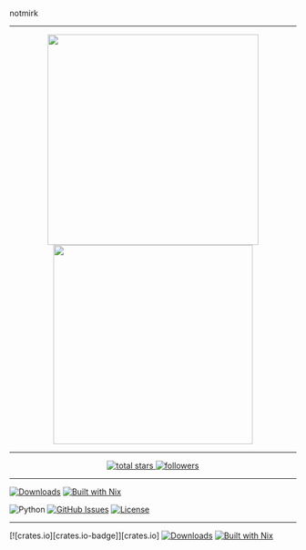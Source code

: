 notmirk

---

<p align='center'>
  <a href="#"><img src="https://github-readme-stats.vercel.app/api?username=notmirk&show_icons=true&theme=github_dark_dimmed&hide_border=true" width="370"></a>
  <a href="#"><img src="https://github-readme-stats.vercel.app/api/top-langs/?username=notmirk&show_icons=true&theme=github_dark_dimmed&hide_border=true" width="350"></a>
</p>	

---

<p align='center'>
    <a href='https://github.com/notmirk?tab=repositories&sort=stargazers'>
        <img alt='total stars' title='Total stars on GitHub' src='https://custom-icon-badges.herokuapp.com/badge/dynamic/json?logo=star&color=55960c&labelColor=488207&label=Stars&style=for-the-badge&query=%24.stars&url=https://api.github-star-counter.workers.dev/user/notmirk'/>
    </a>	
    <a href='https://github.com/notmirk?tab=followers'>
        <img alt='followers' title='Follow Me on GitHub' src='https://custom-icon-badges.herokuapp.com/github/followers/notmirk?color=236ad3&labelColor=1155ba&style=for-the-badge&logo=person-add&label=Follow&logoColor=white'/>
    </a>
</p>

<!--
**notmirk/notmirk** is a ✨ _special_ ✨ repository because its `README.md` (this file) appears on your GitHub profile.

Here are some ideas to get you started:

- 🔭 I’m currently working on ...
- 🌱 I’m currently learning ...
- 👯 I’m looking to collaborate on ...
- 🤔 I’m looking for help with ...
- 💬 Ask me about ...
- 📫 How to reach me: ...
- 😄 Pronouns: ...
- ⚡ Fun fact: ...

- DLNA player
- text log filter
- PuTTY Start
-->

---

[![Downloads][downloads-badge]][releases]
[![Built with Nix][builtwithnix-badge]][builtwithnix]

![Python](https://img.shields.io/badge/python-v3.6+-blue.svg)
[![GitHub Issues](https://img.shields.io/github/issues/anfederico/clairvoyant.svg)](https://github.com/notmirk/notmirk/issues)
[![License](https://img.shields.io/badge/license-MIT-blue.svg)](https://opensource.org/licenses/MIT)

[builtwithnix-badge]: https://img.shields.io/badge/builtwith-nix-7d81f7?style=flat-square
[builtwithnix]: https://builtwithnix.org/
[downloads-badge]: https://img.shields.io/github/downloads/notmirk/notmirk/total?style=flat-square
[releases]: https://github.com/notmirk/notmirk/releases

---

[![crates.io][crates.io-badge]][crates.io]
[![Downloads][downloads-badge]][releases]
[![Built with Nix][builtwithnix-badge]][builtwithnix]
